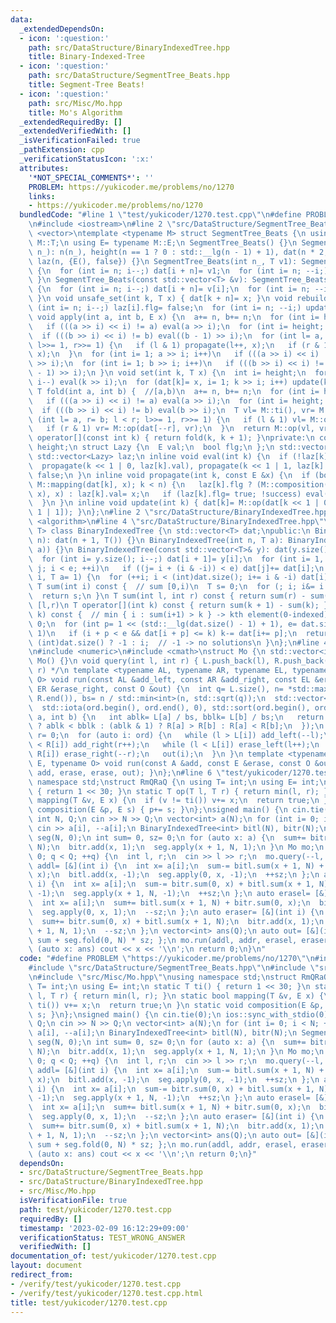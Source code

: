 ```yaml
---
data:
  _extendedDependsOn:
  - icon: ':question:'
    path: src/DataStructure/BinaryIndexedTree.hpp
    title: Binary-Indexed-Tree
  - icon: ':question:'
    path: src/DataStructure/SegmentTree_Beats.hpp
    title: Segment-Tree Beats!
  - icon: ':question:'
    path: src/Misc/Mo.hpp
    title: Mo's Algorithm
  _extendedRequiredBy: []
  _extendedVerifiedWith: []
  _isVerificationFailed: true
  _pathExtension: cpp
  _verificationStatusIcon: ':x:'
  attributes:
    '*NOT_SPECIAL_COMMENTS*': ''
    PROBLEM: https://yukicoder.me/problems/no/1270
    links:
    - https://yukicoder.me/problems/no/1270
  bundledCode: "#line 1 \"test/yukicoder/1270.test.cpp\"\n#define PROBLEM \"https://yukicoder.me/problems/no/1270\"\
    \n#include <iostream>\n#line 2 \"src/DataStructure/SegmentTree_Beats.hpp\"\n#include\
    \ <vector>\ntemplate <typename M> struct SegmentTree_Beats {\n using T= typename\
    \ M::T;\n using E= typename M::E;\n SegmentTree_Beats() {}\n SegmentTree_Beats(int\
    \ n_): n(n_), height(n == 1 ? 0 : std::__lg(n - 1) + 1), dat(n * 2, M::ti()),\
    \ laz(n, {E(), false}) {}\n SegmentTree_Beats(int n_, T v1): SegmentTree_Beats(n_)\
    \ {\n  for (int i= n; i--;) dat[i + n]= v1;\n  for (int i= n; --i;) update(i);\n\
    \ }\n SegmentTree_Beats(const std::vector<T> &v): SegmentTree_Beats(v.size())\
    \ {\n  for (int i= n; i--;) dat[i + n]= v[i];\n  for (int i= n; --i;) update(i);\n\
    \ }\n void unsafe_set(int k, T x) { dat[k + n]= x; }\n void rebuild() {\n  for\
    \ (int i= n; i--;) laz[i].flg= false;\n  for (int i= n; --i;) update(i);\n }\n\
    \ void apply(int a, int b, E x) {\n  a+= n, b+= n;\n  for (int i= height; i; i--)\n\
    \   if (((a >> i) << i) != a) eval(a >> i);\n  for (int i= height; i; i--)\n \
    \  if (((b >> i) << i) != b) eval((b - 1) >> i);\n  for (int l= a, r= b; l < r;\
    \ l>>= 1, r>>= 1) {\n   if (l & 1) propagate(l++, x);\n   if (r & 1) propagate(--r,\
    \ x);\n  }\n  for (int i= 1; a >> i; i++)\n   if (((a >> i) << i) != a) update(a\
    \ >> i);\n  for (int i= 1; b >> i; i++)\n   if (((b >> i) << i) != b) update((b\
    \ - 1) >> i);\n }\n void set(int k, T x) {\n  int i= height;\n  for (k+= n; i;\
    \ i--) eval(k >> i);\n  for (dat[k]= x, i= 1; k >> i; i++) update(k >> i);\n }\n\
    \ T fold(int a, int b) {  //[a,b)\n  a+= n, b+= n;\n  for (int i= height; i; i--)\n\
    \   if (((a >> i) << i) != a) eval(a >> i);\n  for (int i= height; i; i--)\n \
    \  if (((b >> i) << i) != b) eval(b >> i);\n  T vl= M::ti(), vr= M::ti();\n  for\
    \ (int l= a, r= b; l < r; l>>= 1, r>>= 1) {\n   if (l & 1) vl= M::op(vl, dat[l++]);\n\
    \   if (r & 1) vr= M::op(dat[--r], vr);\n  }\n  return M::op(vl, vr);\n }\n T\
    \ operator[](const int k) { return fold(k, k + 1); }\nprivate:\n const int n,\
    \ height;\n struct Lazy {\n  E val;\n  bool flg;\n };\n std::vector<T> dat;\n\
    \ std::vector<Lazy> laz;\n inline void eval(int k) {\n  if (!laz[k].flg) return;\n\
    \  propagate(k << 1 | 0, laz[k].val), propagate(k << 1 | 1, laz[k].val);\n  laz[k].flg=\
    \ false;\n }\n inline void propagate(int k, const E &x) {\n  if (bool success=\
    \ M::mapping(dat[k], x); k < n) {\n   laz[k].flg ? (M::composition(laz[k].val,\
    \ x), x) : laz[k].val= x;\n   if (laz[k].flg= true; !success) eval(k), update(k);\n\
    \  }\n }\n inline void update(int k) { dat[k]= M::op(dat[k << 1 | 0], dat[k <<\
    \ 1 | 1]); }\n};\n#line 2 \"src/DataStructure/BinaryIndexedTree.hpp\"\n#include\
    \ <algorithm>\n#line 4 \"src/DataStructure/BinaryIndexedTree.hpp\"\ntemplate <typename\
    \ T> class BinaryIndexedTree {\n std::vector<T> dat;\npublic:\n BinaryIndexedTree(int\
    \ n): dat(n + 1, T()) {}\n BinaryIndexedTree(int n, T a): BinaryIndexedTree(std::vector<T>(n,\
    \ a)) {}\n BinaryIndexedTree(const std::vector<T>& y): dat(y.size() + 1, 0) {\n\
    \  for (int i= y.size(); i--;) dat[i + 1]= y[i];\n  for (int i= 1, e= dat.size(),\
    \ j; i < e; ++i)\n   if ((j= i + (i & -i)) < e) dat[j]+= dat[i];\n }\n void add(int\
    \ i, T a= 1) {\n  for (++i; i < (int)dat.size(); i+= i & -i) dat[i]+= a;\n }\n\
    \ T sum(int i) const {  // sum [0,i)\n  T s= 0;\n  for (; i; i&= i - 1) s+= dat[i];\n\
    \  return s;\n }\n T sum(int l, int r) const { return sum(r) - sum(l); }  // sum\
    \ [l,r)\n T operator[](int k) const { return sum(k + 1) - sum(k); }\n int find(T\
    \ k) const {  // min { i : sum(i+1) > k } -> kth element(0-indexed)\n  int i=\
    \ 0;\n  for (int p= 1 << (std::__lg(dat.size() - 1) + 1), e= dat.size(); p; p>>=\
    \ 1)\n   if (i + p < e && dat[i + p] <= k) k-= dat[i+= p];\n  return i + 1 ==\
    \ (int)dat.size() ? -1 : i;  // -1 -> no solutions\n }\n};\n#line 4 \"src/Misc/Mo.hpp\"\
    \n#include <numeric>\n#include <cmath>\nstruct Mo {\n std::vector<int> L, R;\n\
    \ Mo() {}\n void query(int l, int r) { L.push_back(l), R.push_back(r); } /* [l,\
    \ r) */\n template <typename AL, typename AR, typename EL, typename ER, typename\
    \ O> void run(const AL &add_left, const AR &add_right, const EL &erase_left, const\
    \ ER &erase_right, const O &out) {\n  int q= L.size(), n= *std::max_element(R.begin(),\
    \ R.end()), bs= n / std::min<int>(n, std::sqrt(q));\n  std::vector<int> ord(q);\n\
    \  std::iota(ord.begin(), ord.end(), 0), std::sort(ord.begin(), ord.end(), [&](int\
    \ a, int b) {\n   int ablk= L[a] / bs, bblk= L[b] / bs;\n   return ablk != bblk\
    \ ? ablk < bblk : (ablk & 1) ? R[a] > R[b] : R[a] < R[b];\n  });\n  int l= 0,\
    \ r= 0;\n  for (auto i: ord) {\n   while (l > L[i]) add_left(--l);\n   while (r\
    \ < R[i]) add_right(r++);\n   while (l < L[i]) erase_left(l++);\n   while (r >\
    \ R[i]) erase_right(--r);\n   out(i);\n  }\n }\n template <typename A, typename\
    \ E, typename O> void run(const A &add, const E &erase, const O &out) { run(add,\
    \ add, erase, erase, out); }\n};\n#line 6 \"test/yukicoder/1270.test.cpp\"\nusing\
    \ namespace std;\nstruct RmQRaQ {\n using T= int;\n using E= int;\n static T ti()\
    \ { return 1 << 30; }\n static T op(T l, T r) { return min(l, r); }\n static bool\
    \ mapping(T &v, E x) {\n  if (v != ti()) v+= x;\n  return true;\n }\n static void\
    \ composition(E &p, E s) { p+= s; }\n};\nsigned main() {\n cin.tie(0);\n ios::sync_with_stdio(0);\n\
    \ int N, Q;\n cin >> N >> Q;\n vector<int> a(N);\n for (int i= 0; i < N; ++i)\
    \ cin >> a[i], --a[i];\n BinaryIndexedTree<int> bitl(N), bitr(N);\n SegmentTree_Beats<RmQRaQ>\
    \ seg(N, 0);\n int sum= 0, sz= 0;\n for (auto x: a) {\n  sum+= bitr.sum(x + 1,\
    \ N);\n  bitr.add(x, 1);\n  seg.apply(x + 1, N, 1);\n }\n Mo mo;\n for (int q=\
    \ 0; q < Q; ++q) {\n  int l, r;\n  cin >> l >> r;\n  mo.query(--l, r);\n }\n auto\
    \ addl= [&](int i) {\n  int x= a[i];\n  sum-= bitl.sum(x + 1, N) + bitr.sum(0,\
    \ x);\n  bitl.add(x, -1);\n  seg.apply(0, x, -1);\n  ++sz;\n };\n auto addr= [&](int\
    \ i) {\n  int x= a[i];\n  sum-= bitr.sum(0, x) + bitl.sum(x + 1, N);\n  bitr.add(x,\
    \ -1);\n  seg.apply(x + 1, N, -1);\n  ++sz;\n };\n auto erasel= [&](int i) {\n\
    \  int x= a[i];\n  sum+= bitl.sum(x + 1, N) + bitr.sum(0, x);\n  bitl.add(x, 1);\n\
    \  seg.apply(0, x, 1);\n  --sz;\n };\n auto eraser= [&](int i) {\n  int x= a[i];\n\
    \  sum+= bitr.sum(0, x) + bitl.sum(x + 1, N);\n  bitr.add(x, 1);\n  seg.apply(x\
    \ + 1, N, 1);\n  --sz;\n };\n vector<int> ans(Q);\n auto out= [&](int q) { ans[q]=\
    \ sum + seg.fold(0, N) * sz; };\n mo.run(addl, addr, erasel, eraser, out);\n for\
    \ (auto x: ans) cout << x << '\\n';\n return 0;\n}\n"
  code: "#define PROBLEM \"https://yukicoder.me/problems/no/1270\"\n#include <iostream>\n\
    #include \"src/DataStructure/SegmentTree_Beats.hpp\"\n#include \"src/DataStructure/BinaryIndexedTree.hpp\"\
    \n#include \"src/Misc/Mo.hpp\"\nusing namespace std;\nstruct RmQRaQ {\n using\
    \ T= int;\n using E= int;\n static T ti() { return 1 << 30; }\n static T op(T\
    \ l, T r) { return min(l, r); }\n static bool mapping(T &v, E x) {\n  if (v !=\
    \ ti()) v+= x;\n  return true;\n }\n static void composition(E &p, E s) { p+=\
    \ s; }\n};\nsigned main() {\n cin.tie(0);\n ios::sync_with_stdio(0);\n int N,\
    \ Q;\n cin >> N >> Q;\n vector<int> a(N);\n for (int i= 0; i < N; ++i) cin >>\
    \ a[i], --a[i];\n BinaryIndexedTree<int> bitl(N), bitr(N);\n SegmentTree_Beats<RmQRaQ>\
    \ seg(N, 0);\n int sum= 0, sz= 0;\n for (auto x: a) {\n  sum+= bitr.sum(x + 1,\
    \ N);\n  bitr.add(x, 1);\n  seg.apply(x + 1, N, 1);\n }\n Mo mo;\n for (int q=\
    \ 0; q < Q; ++q) {\n  int l, r;\n  cin >> l >> r;\n  mo.query(--l, r);\n }\n auto\
    \ addl= [&](int i) {\n  int x= a[i];\n  sum-= bitl.sum(x + 1, N) + bitr.sum(0,\
    \ x);\n  bitl.add(x, -1);\n  seg.apply(0, x, -1);\n  ++sz;\n };\n auto addr= [&](int\
    \ i) {\n  int x= a[i];\n  sum-= bitr.sum(0, x) + bitl.sum(x + 1, N);\n  bitr.add(x,\
    \ -1);\n  seg.apply(x + 1, N, -1);\n  ++sz;\n };\n auto erasel= [&](int i) {\n\
    \  int x= a[i];\n  sum+= bitl.sum(x + 1, N) + bitr.sum(0, x);\n  bitl.add(x, 1);\n\
    \  seg.apply(0, x, 1);\n  --sz;\n };\n auto eraser= [&](int i) {\n  int x= a[i];\n\
    \  sum+= bitr.sum(0, x) + bitl.sum(x + 1, N);\n  bitr.add(x, 1);\n  seg.apply(x\
    \ + 1, N, 1);\n  --sz;\n };\n vector<int> ans(Q);\n auto out= [&](int q) { ans[q]=\
    \ sum + seg.fold(0, N) * sz; };\n mo.run(addl, addr, erasel, eraser, out);\n for\
    \ (auto x: ans) cout << x << '\\n';\n return 0;\n}"
  dependsOn:
  - src/DataStructure/SegmentTree_Beats.hpp
  - src/DataStructure/BinaryIndexedTree.hpp
  - src/Misc/Mo.hpp
  isVerificationFile: true
  path: test/yukicoder/1270.test.cpp
  requiredBy: []
  timestamp: '2023-02-09 16:12:29+09:00'
  verificationStatus: TEST_WRONG_ANSWER
  verifiedWith: []
documentation_of: test/yukicoder/1270.test.cpp
layout: document
redirect_from:
- /verify/test/yukicoder/1270.test.cpp
- /verify/test/yukicoder/1270.test.cpp.html
title: test/yukicoder/1270.test.cpp
---
```

